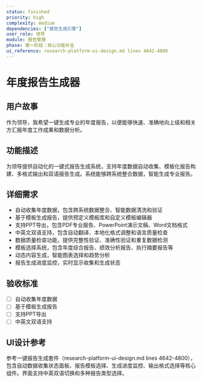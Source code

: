 ```yaml
---
status: finished
priority: high
complexity: medium
dependencies: ["报告生成引擎"]
user_role: 领导
module: 报告管理
phase: 第一阶段：核心功能补全
ui_reference: research-platform-ui-design.md lines 4642-4800
---
```


# 年度报告生成器

## 用户故事
作为领导，我希望一键生成专业的年度报告，以便能够快速、准确地向上级和相关方汇报年度工作成果和数据分析。

## 功能描述
为领导提供自动化的一键式报告生成系统，支持年度数据自动收集、模板化报告构建、多格式输出和双语报告生成。系统能够跨系统整合数据，智能生成专业报告。

## 详细需求
- 自动收集年度数据，包含跨系统数据整合、智能数据清洗和验证
- 基于模板生成报告，提供预定义模板库和自定义模板编辑器
- 支持PPT导出，包含PDF专业报告、PowerPoint演示文稿、Word文档格式
- 中英文双语支持，包含自动翻译、本地化格式调整和语言质量检查
- 数据质量检查功能，提供完整性验证、准确性验证和重复数据检测
- 模板选择系统，包含年度综合报告、绩效分析报告、执行摘要报告等
- 动态内容生成，智能图表选择和趋势分析
- 报告生成进度监控，实时显示收集和生成状态

## 验收标准
- [ ] 自动收集年度数据
- [ ] 基于模板生成报告
- [ ] 支持PPT导出
- [ ] 中英文双语支持

## UI设计参考
参考一键报告生成套件（research-platform-ui-design.md lines 4642-4800），包含自动数据收集状态面板、报告模板选择、生成进度监控、输出格式选择等核心组件。界面支持中英双语切换和多种报告类型选择。